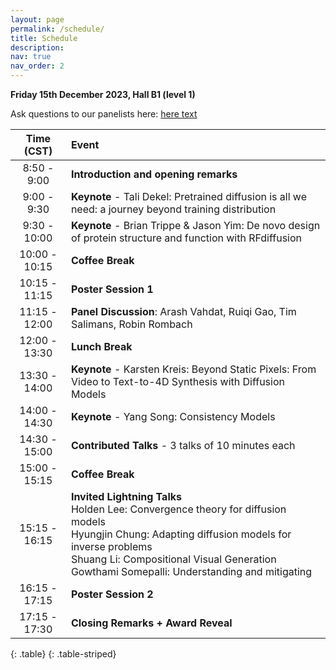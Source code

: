 ```yaml
---
layout: page
permalink: /schedule/
title: Schedule
description:
nav: true
nav_order: 2
---
```

**Friday 15th December 2023, Hall B1 (level 1)**

Ask questions to our panelists here:  <a href="https://docs.google.com/forms/d/e/1FAIpQLSeTRsWFvKlsFg31K8Vq6hHGOydmvd7YNMuOLOCcKgqSqO8mXw/viewform">here text</a>
    

| **Time (CST)** | **Event** |
| :------:   | :------- |
| 8:50 - 9:00 | **Introduction and opening remarks** |
| 9:00 - 9:30 | **Keynote** - Tali Dekel: Pretrained diffusion is all we need: a journey beyond training distribution |
| 9:30 - 10:00 | **Keynote** - Brian Trippe & Jason Yim: De novo design of protein structure and function with RFdiffusion|
| 10:00 - 10:15 | **Coffee Break** |
| 10:15 - 11:15 | **Poster Session 1** |
| 11:15 - 12:00 | **Panel Discussion**: Arash Vahdat, Ruiqi Gao, Tim Salimans, Robin Rombach|
| 12:00 - 13:30 | **Lunch Break** |
| 13:30 - 14:00 | **Keynote** - Karsten Kreis: Beyond Static Pixels: From Video to Text-to-4D Synthesis with Diffusion Models |
| 14:00 - 14:30 | **Keynote** - Yang Song: Consistency Models|
| 14:30 - 15:00 | **Contributed Talks** - 3 talks of 10 minutes each|
| 15:00 - 15:15 | **Coffee Break**|
| 15:15 - 16:15 | **Invited Lightning Talks** <br/> Holden Lee: Convergence theory for diffusion models <br/> Hyungjin Chung: Adapting diffusion models for inverse problems <br/> Shuang Li: Compositional Visual Generation <br/> Gowthami Somepalli:  Understanding and mitigating |
| 16:15 - 17:15 | **Poster Session 2** |
| 17:15 - 17:30 | **Closing Remarks + Award Reveal** |
{: .table}
{: .table-striped}

<br>

<div style="text-align: center;">
  <img src="/assets/img/todo-v2.png" alt="" />
  <p></p>
</div>
